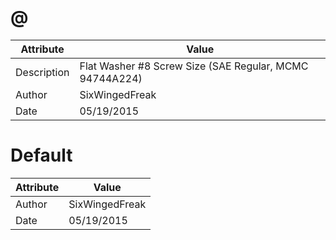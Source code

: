 # @
| Attribute | Value |
| ---  | ---     |
| Description | Flat Washer #8 Screw Size (SAE Regular, MCMC 94744A224) |
| Author | SixWingedFreak |
| Date | 05/19/2015 |
# Default
| Attribute | Value |
| ---  | ---     |
| Author | SixWingedFreak |
| Date | 05/19/2015 |
